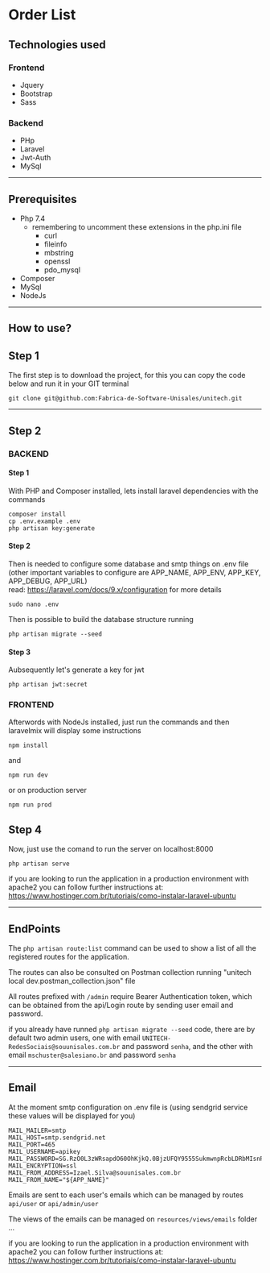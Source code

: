 # Order List

## Technologies used

### Frontend
- Jquery
- Bootstrap
- Sass

### Backend
- PHp
- Laravel
- Jwt-Auth
- MySql
___

## Prerequisites
- Php 7.4
    - remembering to uncomment these extensions in the php.ini file
        - curl
        - fileinfo
        - mbstring
        - openssl
        - pdo_mysql
- Composer
- MySql
- NodeJs

___

## How to use?

## Step 1
The first step is to download the project, for this you can copy the code below and run it in your GIT terminal

```
git clone git@github.com:Fabrica-de-Software-Unisales/unitech.git
```
____

## Step 2
### BACKEND
#### Step 1
With PHP and Composer installed, lets install laravel dependencies with the commands
```
composer install
cp .env.example .env
php artisan key:generate
```
#### Step 2
Then is needed to configure some database and smtp things on .env file (other important variables to configure are APP_NAME, APP_ENV, APP_KEY, APP_DEBUG, APP_URL)<br>
read: https://laravel.com/docs/9.x/configuration for more details
```
sudo nano .env
```
Then is possible to build the database structure running
```
php artisan migrate --seed
```
#### Step 3
Aubsequently let's generate a key for jwt
```
php artisan jwt:secret
```

### FRONTEND
Afterwords with NodeJs installed, just run the commands and then laravelmix will display some instructions
```
npm install
```
and
```
npm run dev
```
or on production server
```
npm run prod
```

## Step 4
Now, just use the comand to run the server on localhost:8000
```
php artisan serve
```
if you are looking to run the application in a production environment with apache2 you can follow further instructions at:<br> 
https://www.hostinger.com.br/tutoriais/como-instalar-laravel-ubuntu
_____

## EndPoints
The `php artisan route:list` command can be used to show a list of all the registered routes for the application.<p>
The routes can also be consulted on Postman collection running
"unitech local dev.postman_collection.json" file<p>
All routes prefixed with `/admin` require Bearer Authentication token, which can be obtained from the api/Login route by sending user email and password.<p>
if you already have runned `php artisan migrate --seed` code, there are by default two admin users, one with email `UNITECH-RedesSociais@souunisales.com.br` and password `senha`, and the other with email `mschuster@salesiano.br` and password `senha`

___

## Email

At the moment smtp configuration on .env file is (using sendgrid service these values will be displayed for you)
```
MAIL_MAILER=smtp
MAIL_HOST=smtp.sendgrid.net
MAIL_PORT=465
MAIL_USERNAME=apikey
MAIL_PASSWORD=SG.RzO0L3zWRsapdO60OhKjkQ.0BjzUFQY9555SukmwnpRcbLDRbMIsnPLSVxwhVz>
MAIL_ENCRYPTION=ssl
MAIL_FROM_ADDRESS=Izael.Silva@souunisales.com.br
MAIL_FROM_NAME="${APP_NAME}"
```

Emails are sent to each user's emails which can be managed by routes `api/user` or `api/admin/user`

The views of the emails can be managed on `resources/views/emails` folder
...

if you are looking to run the application in a production environment with apache2 you can follow further instructions at:
https://www.hostinger.com.br/tutoriais/como-instalar-laravel-ubuntu

